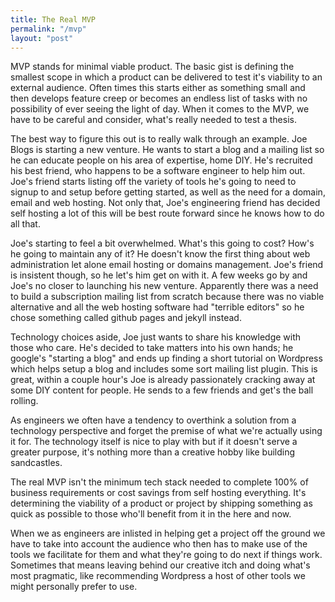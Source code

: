 ```yaml
---
title: The Real MVP
permalink: "/mvp"
layout: "post"
---
```


MVP stands for minimal viable product. The basic gist is defining the smallest scope in which a product can be delivered 
to test it's viability to an external audience. Often times this starts either as something small and then develops
feature creep or becomes an endless list of tasks with no possibility of ever seeing the light of day. When it comes 
to the MVP, we have to be careful and consider, what's really needed to test a thesis.

The best way to figure this out is to really walk through an example. Joe Blogs is starting a new venture. He wants to 
start a blog and a mailing list so he can educate people on his area of expertise, home DIY. He's recruited his best 
friend, who happens to be a software engineer to help him out. Joe's friend starts listing off the variety of tools he's 
going to need to signup to and setup before getting started, as well as the need for a domain, email and web hosting. 
Not only that, Joe's engineering friend has decided self hosting a lot of this will be best route forward since he 
knows how to do all that. 


Joe's starting to feel a bit overwhelmed. What's this going to cost? How's he going to maintain any of it? He doesn't 
know the first thing about web administration let alone email hosting or domains management. Joe's friend is insistent 
though, so he let's him get on with it. A few weeks go by and Joe's no closer to launching his new venture. Apparently 
there was a need to build a subscription mailing list from scratch because there was no viable alternative and all the 
web hosting software had "terrible editors" so he chose something called github pages and jekyll instead. 

Technology choices aside, Joe just wants to share his knowledge with those who care. He's decided to take matters into his own 
hands; he google's "starting a blog" and ends up finding a short tutorial on Wordpress which helps setup a blog 
and includes some sort mailing list plugin. This is great, within a couple hour's Joe is already passionately cracking 
away at some DIY content for people. He sends to a few friends and get's the ball rolling.

As engineers we often have a tendency to overthink a solution from a technology perspective and forget the premise of 
what we're actually using it for. The technology itself is nice to play with but if it doesn't 
serve a greater purpose, it's nothing more than a creative hobby like building sandcastles.

The real MVP isn't the minimum tech stack needed to complete 100% of business requirements or cost savings from self hosting 
everything. It's determining the viability of a product or project by shipping something as quick as possible to those who'll 
benefit from it in the here and now.

When we as engineers are inlisted in helping get a project off the ground we have to take into account the audience who 
then has to make use of the tools we facilitate for them and what they're going to do next if things work. Sometimes that 
means leaving behind our creative itch and doing what's most pragmatic, like recommending Wordpress a host of other tools 
we might personally prefer to use.
